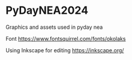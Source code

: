 # PyDayNEA2024
Graphics and assets used in pyday nea

Font
https://www.fontsquirrel.com/fonts/okolaks

Using Inkscape for editing https://inkscape.org/
